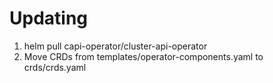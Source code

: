 # Updating

[//]: # (1. Pull upstream from https://github.com/kubernetes-sigs/cluster-api-operator/tree/main/hack/charts/cluster-api-operator)
1. helm pull capi-operator/cluster-api-operator
2. Move CRDs from templates/operator-components.yaml to crds/crds.yaml